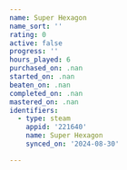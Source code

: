 ```yaml
---
name: Super Hexagon
name_sort: ''
rating: 0
active: false
progress: ''
hours_played: 6
purchased_on: .nan
started_on: .nan
beaten_on: .nan
completed_on: .nan
mastered_on: .nan
identifiers:
  - type: steam
    appid: '221640'
    name: Super Hexagon
    synced_on: '2024-08-30'

---
```

